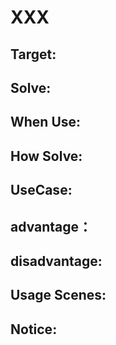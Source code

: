 # XXX

## Target:


##  Solve:


## When Use:


## How Solve:


## UseCase:


## advantage：


## disadvantage:


## Usage Scenes:


## Notice: